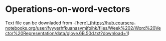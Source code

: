 # Operations-on-word-vectors

Text file can be downladed from -[here]_(https://hub.coursera-notebooks.org/user/fvyyerhfkuanasvmjfoihk/files/Week%202/Word%20Vector%20Representation/data/glove.6B.50d.txt?download=1)

